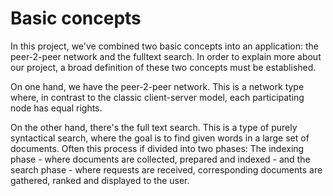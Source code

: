 # Basic concepts

In this project, we've combined two basic concepts into an application: the peer-2-peer network and the fulltext search. In order to explain more about our project, a broad definition of these two concepts must be established.

On one hand, we have the peer-2-peer network. This is a network type where, in contrast to the classic client-server model, each participating node has equal rights.

On the other hand, there's the full text search. This is a type of purely syntactical search, where the goal is to find given words in a large set of documents. Often this process if divided into two phases: The indexing phase - where documents are collected, prepared and indexed - and the search phase - where requests are received, corresponding documents are gathered, ranked and displayed to the user.
